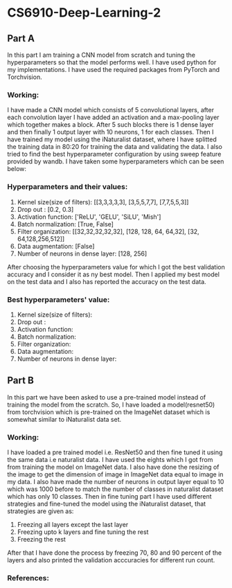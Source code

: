 # CS6910-Deep-Learning-2

## Part A

In this part I am training a CNN model from scratch and tuning the hyperparameters so that the model performs well. I have used python for my implementations. I have used the required packages from PyTorch and Torchvision.

### Working:
I have made a CNN model which consists of 5 convolutional layers, after each convolution layer I have added an activation and a max-pooling layer which together makes a block. After 5 such blocks there is 1 dense layer and then finally 1 output layer with 10 neurons, 1 for each classes.
Then I have trained my model using the iNaturalist dataset, where I have splitted the training data in 80:20 for training the data and validating the data. I also tried to find the best hyperparameter configuration by using sweep feature provided by wandb. I have taken some hyperparameters which can be seen below:
### Hyperparameters and their values:
1. Kernel size(size of filters): [[3,3,3,3,3], [3,5,5,7,7], [7,7,5,5,3]]
2. Drop out : [0.2, 0.3]
3. Activation function: ['ReLU', 'GELU', 'SiLU', 'Mish']
4. Batch normalization: [True, False]
5. Filter organization: [[32,32,32,32,32], [128, 128, 64, 64,32], [32, 64,128,256,512]]
6. Data augmentation: [False]
7. Number of neurons in dense layer: [128, 256]

After choosing the hyperparameters value for which I got the best validation accuracy and I consider it as ny best model. Then I applied my best model on the test data and I also has reported the accuracy on the test data.

### Best hyperparameters' value:
1. Kernel size(size of filters):
2. Drop out :
3.  Activation function:
4. Batch normalization:
5. Filter organization:
6. Data augmentation:
7. Number of neurons in dense layer:


## Part B

In this part we have been asked to use a pre-trained model instead of training the model from the scratch. So, I have loaded a model(resnet50) from torchvision which is pre-trained on the ImageNet dataset which is somewhat similar to iNaturalist data set.

### Working:
I have loaded a pre trained model i.e. ResNet50 and then fine tuned it using the same data i.e naturalist data. I have used the eights which I got from from training the model on ImageNet data. I also have done the resizing of the image to get the dimension of image in ImageNet data equal to image in my data. I also have made the number of neurons in output layer equal to 10 which was 1000 before to match the number of classes in naturalist dataset which has only 10 classes. Then in fine tuning part I have used different strategies and fine-tuned the model using the iNaturalist dataset, that strategies are given as:
1. Freezing all layers except the last layer
2. Freezing upto k layers and fine tuning the rest
3. Freezing the rest

After that I have done the process by freezing 70, 80 and 90 percent of the layers and also printed the validation acccuracies for different run count.

### References:




